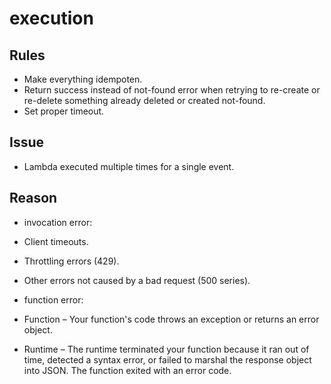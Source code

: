 # execution


## Rules 

*  Make everything idempoten.
*  Return success instead of not-found error when retrying to re-create or re-delete something already deleted or created not-found.
*  Set proper timeout.

## Issue

* Lambda executed multiple times for a single event.

## Reason

* invocation error:

*   Client timeouts.
*   Throttling errors (429).
*   Other errors not caused by a bad request (500 series).


* function error:

* Function – Your function's code throws an exception or returns an error object.
* Runtime – The runtime terminated your function because it ran out of time, detected a syntax error, or failed to marshal the response object into JSON. The function exited with an error code.

